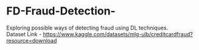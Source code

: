 # FD-Fraud-Detection-
Exploring possible ways of detecting fraud using DL techniques.  
Dataset Link - https://www.kaggle.com/datasets/mlg-ulb/creditcardfraud?resource=download
